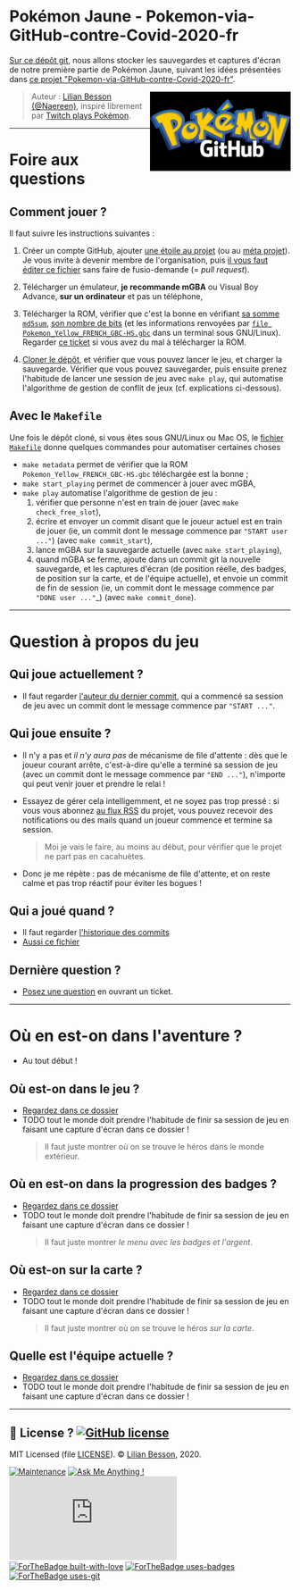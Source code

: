 # Pokémon Jaune - Pokemon-via-GitHub-contre-Covid-2020-fr

[Sur ce dépôt git](https://github.com/Pokemon-via-GitHub-contre-Covid-2020-fr/Version-Jaune), nous allons stocker les sauvegardes et captures d'écran de notre première partie de Pokémon Jaune, suivant les idées présentées dans [ce projet "Pokemon-via-GitHub-contre-Covid-2020-fr"](https://github.com/Pokemon-via-GitHub-contre-Covid-2020-fr/).

<img align="right" width="50%" src="logos/Pokemon_via_GitHub_logo_HD.png" alt="Logo, Pokemon_via_GitHub_logo_HD.png">

> Auteur : [Lilian Besson (@Naereen)](https://github.com/Naereen/), inspiré librement par [Twitch plays Pokémon](https://fr.wikipedia.org/wiki/Twitch_Plays_Pok%C3%A9mon).

---

# Foire aux questions

## Comment jouer ?
Il faut suivre les instructions suivantes :

1. Créer un compte GitHub, ajouter [une étoile au projet](https://github.com/Pokemon-via-GitHub-contre-Covid-2020-fr/Version-Jaune/stargazers) (ou au [méta projet](https://github.com/Pokemon-via-GitHub-contre-Covid-2020-fr/Pokemon-via-GitHub-contre-Covid-2020-fr.github.io)). Je vous invite à devenir membre de l'organisation, puis [il vous faut éditer ce fichier](https://github.com/Pokemon-via-GitHub-contre-Covid-2020-fr/Pokemon-via-GitHub-contre-Covid-2020-fr.github.io/blob/master/whois.md) sans faire de fusio-demande (= *pull request*).

2. Télécharger un émulateur, **je recommande mGBA** ou Visual Boy Advance, **sur un ordinateur** et pas un téléphone,

3. Télécharger la ROM, vérifier que c'est la bonne en vérifiant [sa somme `md5sum`](Pokemon_Yellow_FRENCH_GBC-HS.gbc.md5sum), [son nombre de bits](Pokemon_Yellow_FRENCH_GBC-HS.gbc.md5sum) (et les informations renvoyées par [`file Pokemon_Yellow_FRENCH_GBC-HS.gbc`](Pokemon_Yellow_FRENCH_GBC-HS.gbc.md5sum) dans un terminal sous GNU/Linux). Regarder [ce ticket](https://github.com/Pokemon-via-GitHub-contre-Covid-2020-fr/Version-Jaune/issues/1) si vous avez du mal à télécharger la ROM.

4. [Cloner le dépôt](https://github.com/Pokemon-via-GitHub-contre-Covid-2020-fr/Version-Jaune), et vérifier que vous pouvez lancer le jeu, et charger la sauvegarde. Vérifier que vous pouvez sauvegarder, puis ensuite prenez l'habitude de lancer une session de jeu avec `make play`, qui automatise l'algorithme de gestion de conflit de jeux (cf. explications ci-dessous).

## Avec le `Makefile`

Une fois le dépôt cloné, si vous êtes sous GNU/Linux ou Mac OS, le [fichier `Makefile`](https://github.com/Pokemon-via-GitHub-contre-Covid-2020-fr/Version-Jaune/blob/master/Makefile) donne quelques commandes pour automatiser certaines choses 

- `make metadata` permet de vérifier que la ROM `Pokemon_Yellow_FRENCH_GBC-HS.gbc` téléchargée est la bonne ;
- `make start_playing` permet de commencer à jouer avec mGBA,
- `make play` automatise l'algorithme de gestion de jeu :
   1. vérifier que personne n'est en train de jouer (avec `make check_free_slot`),
   2. écrire et envoyer un commit disant que le joueur actuel est en train de jouer (ie, un commit dont le message commence par `"START user ..."`) (avec `make commit_start`),
   3. lance mGBA sur la sauvegarde actuelle (avec `make start_playing`),
   4. quand mGBA se ferme, ajoute dans un commit git la nouvelle sauvegarde, et les captures d'écran (de position réelle, des badges, de position sur la carte, et de l'équipe actuelle), et envoie un commit de fin de session (ie, un commit dont le message commence par `"DONE user ..."`_) (avec `make commit_done`).

---

# Question à propos du jeu

## Qui joue actuellement ?
- Il faut regarder [l'auteur du dernier commit](https://github.com/Pokemon-via-GitHub-contre-Covid-2020-fr/Version-Jaune/commits/master), qui a commencé sa session de jeu avec un commit dont le message commence par `"START ..."`.

## Qui joue ensuite ?
- Il n'y a pas et *il n'y aura pas* de mécanisme de file d'attente : dès que le joueur courant arrête, c'est-à-dire qu'elle a terminé sa session de jeu (avec un commit dont le message commence par `"END ..."`), n'importe qui peut venir jouer et prendre le relai !

- Essayez de gérer cela intelligemment, et ne soyez pas trop pressé : si vous vous abonnez [au flux RSS](https://github.com/Pokemon-via-GitHub-contre-Covid-2020-fr/Version-Jaune/commits/master.atom) du projet, vous pouvez recevoir des notifications ou des mails quand un joueur commence et termine sa session.

  > Moi je vais le faire, au moins au début, pour vérifier que le projet ne part pas en cacahuètes.

- Donc je me répète : pas de mécanisme de file d'attente, et on reste calme et pas trop réactif pour éviter les bogues !

## Qui a joué quand ?
- Il faut regarder [l'historique des commits](https://github.com/Pokemon-via-GitHub-contre-Covid-2020-fr/Version-Jaune/commits/master)
- [Aussi ce fichier](whoPlayedWhen.log)

## Dernière question ?
- [Posez une question](https://github.com/Pokemon-via-GitHub-contre-Covid-2020-fr/Version-Jaune/issues/new) en ouvrant un ticket.

---

# Où en est-on dans l'aventure ?
- Au tout début !

## Où est-on dans le jeu ?
- [Regardez dans ce dossier](screenshots/)
- TODO tout le monde doit prendre l'habitude de finir sa session de jeu en faisant une capture d'écran dans ce dossier !
  > Il faut juste montrer où on se trouve le héros dans le monde extérieur.

## Où en est-on dans la progression des badges ?
- [Regardez dans ce dossier](screenshots_badges/)
- TODO tout le monde doit prendre l'habitude de finir sa session de jeu en faisant une capture d'écran dans ce dossier !
  > Il faut juste montrer *le menu avec les badges et l'argent*.

## Où est-on sur la carte ?
- [Regardez dans ce dossier](screenshots_maps/)
- TODO tout le monde doit prendre l'habitude de finir sa session de jeu en faisant une capture d'écran dans ce dossier !
  > Il faut juste montrer où on se trouve le héros *sur la carte*.

## Quelle est l'équipe actuelle ?
- [Regardez dans ce dossier](screenshots_teams/)
- TODO tout le monde doit prendre l'habitude de finir sa session de jeu en faisant une capture d'écran dans ce dossier !

---

## :scroll: License ? [![GitHub license](https://img.shields.io/github/license/Pokemon-via-GitHub-contre-Covid-2020-fr/meta.svg)](https://github.com/Pokemon-via-GitHub-contre-Covid-2020-fr/meta/blob/master/LICENSE)
MIT Licensed (file [LICENSE](LICENSE)).
© [Lilian Besson](https://GitHub.com/Naereen), 2020.

[![Maintenance](https://img.shields.io/badge/Maintained%3F-yes-green.svg)](https://GitHub.com/Pokemon-via-GitHub-contre-Covid-2020-fr/meta/graphs/commit-activity)
[![Ask Me Anything !](https://img.shields.io/badge/Ask%20me-anything-1abc9c.svg)](https://GitHub.com/Naereen/ama)
[![Analytics](https://ga-beacon.appspot.com/UA-38514290-17/github.com/Pokemon-via-GitHub-contre-Covid-2020-fr/meta/README.md?pixel)](https://GitHub.com/Pokemon-via-GitHub-contre-Covid-2020-fr/meta/)
[![ForTheBadge built-with-love](http://ForTheBadge.com/images/badges/built-with-love.svg)](https://GitHub.com/Naereen/)
[![ForTheBadge uses-badges](http://ForTheBadge.com/images/badges/uses-badges.svg)](http://ForTheBadge.com)
[![ForTheBadge uses-git](http://ForTheBadge.com/images/badges/uses-git.svg)](https://GitHub.com/)
